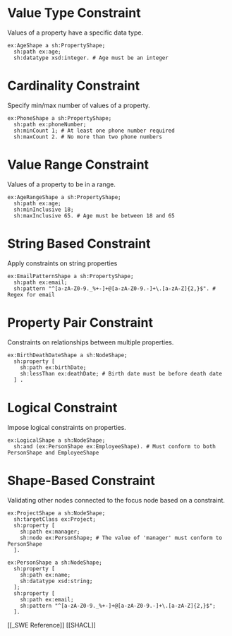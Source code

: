 # Value Type Constraint
Values of a property have a specific data type.
```turtle
ex:AgeShape a sh:PropertyShape;
  sh:path ex:age;
  sh:datatype xsd:integer. # Age must be an integer
```

# Cardinality Constraint
Specify min/max number of values of a property.
```turtle
ex:PhoneShape a sh:PropertyShape;
  sh:path ex:phoneNumber;
  sh:minCount 1; # At least one phone number required
  sh:maxCount 2. # No more than two phone numbers
```
# Value Range Constraint
Values of a property to be in a range.
```turtle
ex:AgeRangeShape a sh:PropertyShape;
  sh:path ex:age;
  sh:minInclusive 18;
  sh:maxInclusive 65. # Age must be between 18 and 65
```
# String Based Constraint
Apply constraints on string properties
```turtle
ex:EmailPatternShape a sh:PropertyShape;
  sh:path ex:email;
  sh:pattern "^[a-zA-Z0-9._%+-]+@[a-zA-Z0-9.-]+\.[a-zA-Z]{2,}$". # Regex for email
```
# Property Pair Constraint
Constraints on relationships between multiple properties.
```turtle
ex:BirthDeathDateShape a sh:NodeShape;
  sh:property [
    sh:path ex:birthDate;
    sh:lessThan ex:deathDate; # Birth date must be before death date
  ] .
```
# Logical Constraint
Impose logical constraints on properties.
```turtle
ex:LogicalShape a sh:NodeShape;
  sh:and (ex:PersonShape ex:EmployeeShape). # Must conform to both PersonShape and EmployeeShape
```
# Shape-Based Constraint
Validating other nodes connected to the focus node based on a constraint.
```turtle
ex:ProjectShape a sh:NodeShape;
  sh:targetClass ex:Project;
  sh:property [
    sh:path ex:manager;
    sh:node ex:PersonShape; # The value of 'manager' must conform to PersonShape
  ].

ex:PersonShape a sh:NodeShape;
  sh:property [
    sh:path ex:name;
    sh:datatype xsd:string;
  ];
  sh:property [
    sh:path ex:email;
    sh:pattern "^[a-zA-Z0-9._%+-]+@[a-zA-Z0-9.-]+\.[a-zA-Z]{2,}$";
  ].
```




[[_SWE Reference]]
[[SHACL]]